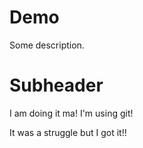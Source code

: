 # Demo

Some description.

# Subheader

I am doing it ma! I'm using git!

It was a struggle but I got it!!